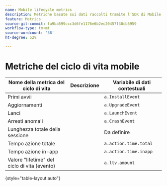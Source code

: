 ```yaml
---
name: Mobile lifecycle metrics
description: Metriche basate sui dati raccolti tramite l’SDK di Mobile.
feature: Metrics
source-git-commit: fa9ba599ccc3d6fe1176e6b2ec20457f30cb5959
workflow-type: tm+mt
source-wordcount: '38'
ht-degree: 52%

---
```


# Metriche del ciclo di vita mobile

| Nome della metrica del ciclo di vita | Descrizione | Variabile di dati contestuali |
| --- | --- | --- |
| Primi avvii | | `a.InstallEvent` |
| Aggiornamenti | | `a.UpgradeEvent` |
| Lanci | | `a.LaunchEvent` |
| Arresti anomali | | `a.CrashEvent` |
| Lunghezza totale della sessione | | Da definire |
| Tempo azione totale | | `a.action.time.total` |
| Tempo azione in-app | | `a.action.time.inapp` |
| Valore &quot;lifetime&quot; del ciclo di vita (evento) | | `a.ltv.amount` |

{style="table-layout:auto"}

